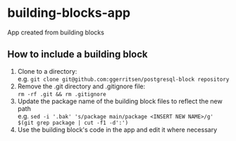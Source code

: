 # building-blocks-app
App created from building blocks

## How to include a building block
1. Clone to a directory:  
e.g. `git clone git@github.com:ggerritsen/postgresql-block repository`
2. Remove the .git directory and .gitignore file:  
`rm -rf .git && rm .gitignore`
3. Update the package name of the building block files to reflect the new path  
e.g. `sed -i '.bak' 's/package main/package <INSERT NEW NAME>/g' $(git grep package | cut -f1 -d':')`
4. Use the building block's code in the app and edit it where necessary
